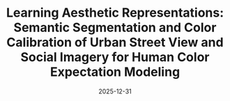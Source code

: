 ---
title: "Learning Aesthetic Representations: Semantic Segmentation and Color Calibration of Urban Street View and Social Imagery for Human Color Expectation Modeling"
collection: publications
category: conferences
permalink: /publication/2024-11-25-paper-title-number-5
date: 2025-12-31
venue: 'Manuscript in preparation2, ICLR Tiny Paper Track'
---